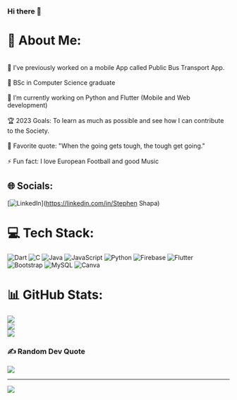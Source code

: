 ### Hi there 👋

# 💫 About Me:
<br>🔭 I’ve previously worked on a mobile App called Public Bus Transport App.<br><br>🌱 BSc in Computer Science graduate<br><br>💼 I’m currently working on Python and Flutter (Mobile and Web development)<br><br>🏆 2023 Goals: To learn as much as possible and see how I can contribute to the Society.<br><br>🔑 Favorite quote: "When the going gets tough, the tough get going."<br><br>⚡ Fun fact: I love European Football and good Music


## 🌐 Socials:
[![LinkedIn](https://img.shields.io/badge/LinkedIn-%230077B5.svg?logo=linkedin&logoColor=white)](https://linkedin.com/in/Stephen Shapa) 

# 💻 Tech Stack:
![Dart](https://img.shields.io/badge/dart-%230175C2.svg?style=for-the-badge&logo=dart&logoColor=white) ![C](https://img.shields.io/badge/c-%2300599C.svg?style=for-the-badge&logo=c&logoColor=white) ![Java](https://img.shields.io/badge/java-%23ED8B00.svg?style=for-the-badge&logo=java&logoColor=white) ![JavaScript](https://img.shields.io/badge/javascript-%23323330.svg?style=for-the-badge&logo=javascript&logoColor=%23F7DF1E) ![Python](https://img.shields.io/badge/python-3670A0?style=for-the-badge&logo=python&logoColor=ffdd54) ![Firebase](https://img.shields.io/badge/firebase-%23039BE5.svg?style=for-the-badge&logo=firebase) ![Flutter](https://img.shields.io/badge/Flutter-%2302569B.svg?style=for-the-badge&logo=Flutter&logoColor=white) ![Bootstrap](https://img.shields.io/badge/bootstrap-%23563D7C.svg?style=for-the-badge&logo=bootstrap&logoColor=white) ![MySQL](https://img.shields.io/badge/mysql-%2300f.svg?style=for-the-badge&logo=mysql&logoColor=white) ![Canva](https://img.shields.io/badge/Canva-%2300C4CC.svg?style=for-the-badge&logo=Canva&logoColor=white)
# 📊 GitHub Stats:
![](https://github-readme-stats.vercel.app/api?username=Sharpido7&theme=dark&hide_border=false&include_all_commits=false&count_private=false)<br/>
![](https://github-readme-streak-stats.herokuapp.com/?user=Sharpido7&theme=dark&hide_border=false)<br/>
![](https://github-readme-stats.vercel.app/api/top-langs/?username=Sharpido7&theme=dark&hide_border=false&include_all_commits=false&count_private=false&layout=compact)

### ✍️ Random Dev Quote
![](https://quotes-github-readme.vercel.app/api?type=horizontal&theme=radical)

---
[![](https://visitcount.itsvg.in/api?id=Sharpido7&icon=0&color=0)](https://visitcount.itsvg.in)

<!-- Proudly created with GPRM ( https://gprm.itsvg.in ) -->
